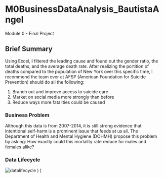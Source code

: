 # M0BusinessDataAnalysis_BautistaAngel
Module 0 - Final Project

## Brief Summary

  Using Excel, I filtered the leading cause and found out the gender ratio, the total deaths, and the average death rate. After realizing the portition of deaths compared to the population of New York over this specific time, I recommend the team over at AFSP (American Foundation for Suicide Prevention) should do all the following:

  1. Branch out and improve access to suicide care
  2. Market on social media more strongly than before
  3. Reduce ways more fatalities could be caused

### Business Problem

  Although this data is from 2007-2014, it is still strong evidence that intentional self-harm is a prominent issue that feeds at us all. The Department of Health and Mental Hygiene (DOHMH) propose this problem by asking: How exactly could this mortality rate reduce for males and females alike?

### Data Lifecycle

![datalifecycle](https://github.com/user-attachments/assets/5a58f275-5daa-4538-917c-664947218548)
)
)
